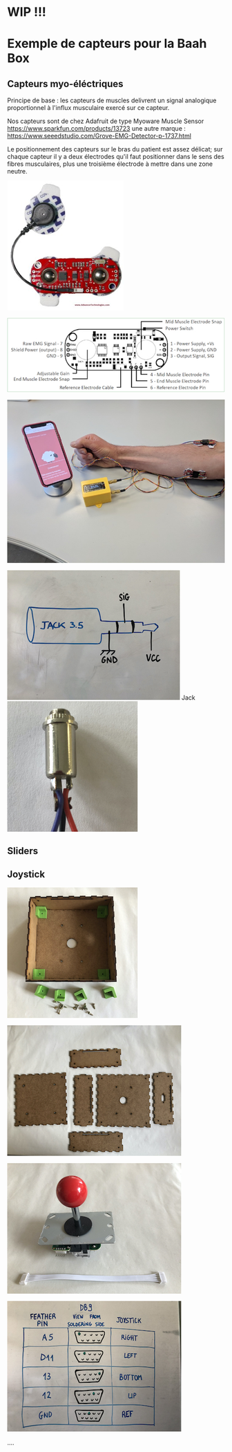 
# WIP !!!


# Exemple de capteurs pour la Baah Box

## Capteurs myo-éléctriques

Principe de base : les capteurs de muscles delivrent un signal analogique proportionnel à l'influx musculaire exercé sur ce capteur.

Nos capteurs sont de chez Adafruit de type Myoware Muscle Sensor 
https://www.sparkfun.com/products/13723
une autre marque : 
https://www.seeedstudio.com/Grove-EMG-Detector-p-1737.html

Le positionnement des capteurs sur le bras du patient est assez délicat; sur chaque capteur il y a deux électrodes qu'il faut positionner dans le sens des fibres musculaires, plus une troisième électrode à mettre dans une zone neutre.

![](../img/sensor-270x300.jpg)



![](../img/muscle-Sensor-layout.jpg)

![](../img/photoBaaBox.jpg)

![](../img/JACK_Herve_400x300.jpg)
Jack
![](../img/Jack.jpg)


## Sliders


## Joystick


![](../img/Joystick_box_assembly_300X300.jpeg)


![](../img/Joystick_box_parts_400x300.jpeg)

![](../img/Arcade_Joystick_400X300.jpeg)

![](../img/Tableau_DB9_Feather_Joystick_herve_400x300.jpg)


....
